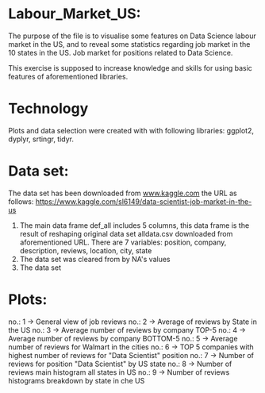 # Labour_Market_US:

The purpose of the file is to visualise some features on Data Science labour 
market in the US, and to reveal some statistics regarding job market in the 
10 states in the US. Job market for positions related to Data Science.

This exercise is supposed to increase knowledge and skills for using basic 
features of aforementioned libraries.

# Technology

Plots and data selection were created with with following libraries: 
ggplot2, dyplyr, srtingr, tidyr.

# Data set:

The data set has been downloaded from www.kaggle.com the URL as follows: 
https://www.kaggle.com/sl6149/data-scientist-job-market-in-the-us

1. The main data frame def_all includes 5 columns, this data frame is the result of 
reshaping original data set alldata.csv downloaded from aforementioned URL. There are 7 
variables: position, company, description, reviews, location, city, state
2. The data set was cleared from by NA's values
3. The data set 

# Plots:

no.: 1 -> General view of job reviews
no.: 2 -> Average of reviews by State in the US
no.: 3 -> Average number of reviews by company TOP-5
no.: 4 -> Average number of reviews by company BOTTOM-5
no.: 5 -> Average number of reviews for Walmart in the cities
no.: 6 -> TOP 5 companies with highest number of reviews for "Data Scientist" 
position
no.: 7 -> Number of reviews for position "Data Scientist" by US state
no.: 8 -> Number of reviews main histogram all states in US
no.: 9 -> Number of reviews histograms breakdown by state in che US



